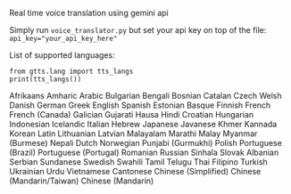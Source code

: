 Real time voice translation using gemini api

Simply run `voice_translator.py` but set your api key on top of the file:
`api_key="your_api_key_here"`


List of supported languages:
```
from gtts.lang import tts_langs
print(tts_langs())
```

Afrikaans
Amharic
Arabic
Bulgarian
Bengali
Bosnian
Catalan
Czech
Welsh
Danish
German
Greek
English
Spanish
Estonian
Basque
Finnish
French
French (Canada)
Galician
Gujarati
Hausa
Hindi
Croatian
Hungarian
Indonesian
Icelandic
Italian
Hebrew
Japanese
Javanese
Khmer
Kannada
Korean
Latin
Lithuanian
Latvian
Malayalam
Marathi
Malay
Myanmar (Burmese)
Nepali
Dutch
Norwegian
Punjabi (Gurmukhi)
Polish
Portuguese (Brazil)
Portuguese (Portugal)
Romanian
Russian
Sinhala
Slovak
Albanian
Serbian
Sundanese
Swedish
Swahili
Tamil
Telugu
Thai
Filipino
Turkish
Ukrainian
Urdu
Vietnamese
Cantonese
Chinese (Simplified)
Chinese (Mandarin/Taiwan)
Chinese (Mandarin)
